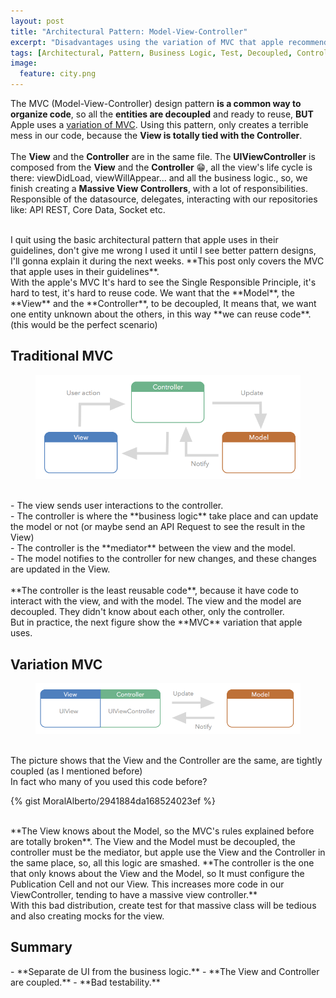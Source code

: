 ```yaml
---
layout: post
title: "Architectural Pattern: Model-View-Controller"
excerpt: "Disadvantages using the variation of MVC that apple recommend in their guidelines..."
tags: [Architectural, Pattern, Business Logic, Test, Decoupled, Controller, View, Model]
image:
  feature: city.png
---
```


The MVC (Model-View-Controller) design pattern **is a common way to organize code**, so all the **entities are decoupled** and ready to reuse, **BUT** Apple uses a [variation of MVC](https://developer.apple.com/library/ios/documentation/General/Conceptual/CocoaEncyclopedia/Model-View-Controller/Model-View-Controller.html#//apple_ref/doc/uid/TP40010810-CH14-SW14). Using this pattern, only creates a terrible mess in our code, because the **View is totally tied with the Controller**.
<br/><br/>
The **View** and the **Controller** are in the same file. The **UIViewController** is composed from the **View** and the **Controller** 😁, all the view's life cycle is there: viewDidLoad, viewWillAppear... and all the business logic., so, we finish creating a **Massive View Controllers**, with a lot of responsibilities. Responsible of the datasource, delegates, interacting with our repositories like: API REST, Core Data, Socket etc.

<br/>
I quit using the basic architectural pattern that apple uses in their guidelines, don't give me wrong I used it until I see better pattern designs, I'll gonna explain it during the next weeks. **This post only covers the MVC that apple uses in their guidelines**.

<br/>
With the apple's MVC It's hard to see the Single Responsible Principle, it's hard to test, it's hard to reuse code. We want that the **Model**, the **View** and the **Controller**, to be decoupled, It means that, we want one entity unknown about the others, in this way **we can reuse code**. (this would be the perfect scenario)

<br/>
<h2>Traditional MVC</h2>
<figure>
    <a href="/images/MVC.png"><img src="/images/MVC.png"></a>
</figure>

<br/>
- The view sends user interactions to the controller.<br/>
- The controller is where the **business logic** take place and can update the model or not (or maybe send an API Request to see the result in the View)<br/>
- The controller is the **mediator** between the view and the model.<br/>
- The model notifies to the controller for new changes, and these changes are updated in the View.<br/>

<br/>
**The controller is the least reusable code**, because it have code to interact with the view, and with the model. The view and the model are decoupled. They didn't know about each other, only the controller.

<br/>
But in practice, the next figure show the **MVC** variation that apple uses.

<h2>Variation MVC</h2>
<figure>
    <a href="/images/MVC-2.png"><img src="/images/MVC-2.png"></a>
</figure>

<br/>
The picture shows that the View and the Controller are the same, are tightly coupled (as I mentioned before)



<br/>
In fact who many of you used this code before?


{% gist MoralAlberto/2941884da168524023ef %}

<br/>
**The View knows about the Model, so the MVC's rules explained before are totally broken**. The View and the Model must be decoupled, the controller must be the mediator, but apple use the View and the Controller in the same place, so, all this logic are smashed.
**The controller is the one that only knows about the View and the Model, so It must configure the Publication Cell and not our View. This increases more code in our ViewController, tending to have a massive view controller.**

<br/>
With this bad distribution, create test for that massive class will be tedious and also creating mocks for the view.

<br/>
<h2>Summary</h2>
- **Separate de UI from the business logic.**
- **The View and Controller are coupled.**
- **Bad testability.**

